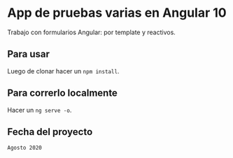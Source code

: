 # App de pruebas varias en Angular 10
Trabajo con formularios Angular: por template y reactivos.

## Para usar
Luego de clonar hacer un `npm install`.

## Para correrlo localmente
Hacer un `ng serve -o`.

## Fecha del proyecto
`Agosto 2020`
